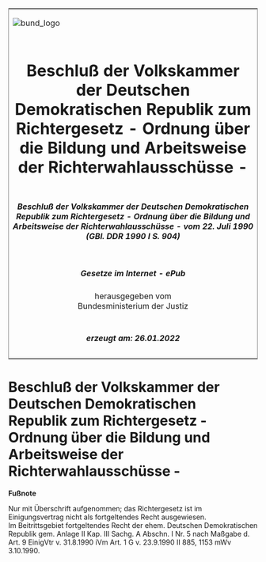 <span id="DECKBLATT.html"></span>

<table border="0" frame="border" width="100%">

<tr valign="top">

<td align="left">

![bund\_logo](BfJ_2021_Web_de_de.gif)

</td>

<td align="right">

 

</td>

</tr>

<tr align="center" valign="middle">

<td colspan="2">

# Beschluß der Volkskammer der Deutschen Demokratischen Republik zum Richtergesetz - Ordnung über die Bildung und Arbeitsweise der Richterwahlausschüsse -

</td>

</tr>

<tr align="center" valign="middle">

<td colspan="2">

##### Beschluß der Volkskammer der Deutschen Demokratischen Republik zum Richtergesetz - Ordnung über die Bildung und Arbeitsweise der Richterwahlausschüsse - vom 22. Juli 1990 (GBl. DDR 1990 I S. 904)

</td>

</tr>

<tr align="center" valign="middle">

<td colspan="2">

  
  

##### Gesetze im Internet - ePub  
  
herausgegeben vom  
Bundesministerium der Justiz

</td>

</tr>

<tr align="center" valign="bottom">

<td colspan="2">

  
  

##### erzeugt am: 26.01.2022

</td>

</tr>

</table>

<span id="DDNR009040990.html"></span>

# Beschluß der Volkskammer der Deutschen Demokratischen Republik zum Richtergesetz - Ordnung über die Bildung und Arbeitsweise der Richterwahlausschüsse -

<div>

  
**Fußnote**

<div class="jnhtml">

<div>

<div class="jurAbsatz">

Nur mit Überschrift aufgenommen; das Richtergesetz ist im
Einigungsvertrag nicht als fortgeltendes Recht ausgewiesen.  
Im Beitrittsgebiet fortgeltendes Recht der ehem. Deutschen
Demokratischen Republik gem. Anlage II Kap. III Sachg. A Abschn. I Nr. 5
nach Maßgabe d. Art. 9 EinigVtr v. 31.8.1990 iVm Art. 1 G v. 23.9.1990
II 885, 1153 mWv 3.10.1990.

</div>

</div>

</div>

</div>
